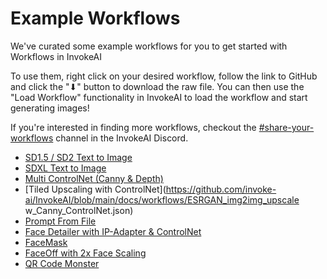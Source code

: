 # Example Workflows

We've curated some example workflows for you to get started with Workflows in InvokeAI

To use them, right click on your desired workflow, follow the link to GitHub and click the "⬇" button to download the raw file. You can then use the "Load Workflow" functionality in InvokeAI to load the workflow and start generating images!

If you're interested in finding more workflows, checkout the [#share-your-workflows](https://discord.com/channels/1020123559063990373/1130291608097661000) channel in the InvokeAI Discord.

* [SD1.5 / SD2 Text to Image](https://github.com/invoke-ai/InvokeAI/blob/main/docs/workflows/Text_to_Image.json)
* [SDXL Text to Image](https://github.com/invoke-ai/InvokeAI/blob/docs/workflow_updates/docs/workflows/SDXL%20Text%20to%20Image.json)
* [Multi ControlNet (Canny & Depth)](https://github.com/invoke-ai/InvokeAI/blob/docs/workflow_updates/docs/workflows/Multi%20ControlNet%20(Canny%20%26%20Depth).json)
* [Tiled Upscaling with ControlNet](https://github.com/invoke-ai/InvokeAI/blob/main/docs/workflows/ESRGAN_img2img_upscale w_Canny_ControlNet.json)
* [Prompt From File](https://github.com/invoke-ai/InvokeAI/blob/docs/workflow_updates/docs/workflows/Prompt%20from%20File.json)
* [Face Detailer with IP-Adapter & ControlNet](https://github.com/invoke-ai/InvokeAI/blob/docs/workflow_updates/docs/workflows/Prompt%20from%20File.json)
* [FaceMask](https://github.com/invoke-ai/InvokeAI/blob/main/docs/workflows/FaceMask.json)
* [FaceOff with 2x Face Scaling](https://github.com/invoke-ai/InvokeAI/blob/main/docs/workflows/FaceOff_FaceScale2x.json)
* [QR Code Monster](https://github.com/invoke-ai/InvokeAI/blob/docs/workflow_updates/docs/workflows/QR%20Code%20Monster.json)